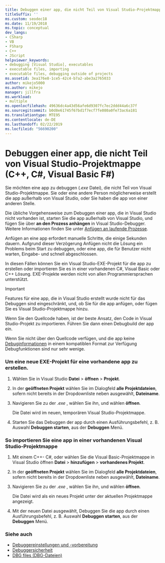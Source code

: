 ```yaml
---
title: Debuggen einer app, die nicht Teil von Visual Studio-Projektmappe
titleSuffix: ''
ms.custom: seodec18
ms.date: 11/19/2018
ms.topic: conceptual
dev_langs:
- CSharp
- VB
- FSharp
- C++
- JScript
helpviewer_keywords:
- debugging [Visual Studio], executables
- executable files, importing
- executable files, debugging outside of projects
ms.assetid: 3ea176e8-1ce5-42c4-b7a2-abe3a2765033
author: mikejo5000
ms.author: mikejo
manager: jillfra
ms.workload:
- multiple
ms.openlocfilehash: 49636dc4a43d56afe6d9307fc7ec2ddd44a6c37f
ms.sourcegitcommit: b0d8e61745f67bd1f7ecf7fe080a0fe73ac6a181
ms.translationtype: MTE95
ms.contentlocale: de-DE
ms.lasthandoff: 02/22/2019
ms.locfileid: "56690200"
---
```

# <a name="debug-an-app-that-isnt-part-of-a-visual-studio-solution-c-c-visual-basic-f"></a>Debuggen einer app, die nicht Teil von Visual Studio-Projektmappe (C++, C#, Visual Basic F#)

Sie möchten eine app zu debuggen (*.exe* Datei), die nicht Teil von Visual Studio-Projektmappe. Sie oder eine andere Person möglicherweise erstellt die app außerhalb von Visual Studio, oder Sie haben die app von einer anderen Stelle.

Die übliche Vorgehensweise zum Debuggen einer app, die in Visual Studio nicht vorhanden ist, starten Sie die app außerhalb von Visual Studio, und fügen Sie über **an den Prozess anhängen** in Visual Studio-Debugger. Weitere Informationen finden Sie unter [Anfügen an laufende Prozesse](../debugger/attach-to-running-processes-with-the-visual-studio-debugger.md).

Anfügen an eine app erfordert manuelle Schritte, die einige Sekunden dauern. Aufgrund dieser Verzögerung Anfügen nicht die Lösung ein Problems beim Start zu debuggen, oder eine app, die für Benutzer nicht warten, Eingabe- und schnell abgeschlossen.

In diesen Fällen können Sie ein Visual Studio-EXE-Projekt für die app zu erstellen oder importieren Sie es in einer vorhandenen C#, Visual Basic oder C++ Lösung. EXE-Projekte werden nicht von allen Programmiersprachen unterstützt.

>[!IMPORTANT]
>Features für eine app, die in Visual Studio erstellt wurde nicht für das Debuggen sind eingeschränkt, und, ob Sie für die app anfügen, oder fügen Sie es Visual Studio-Projektmappe hinzu.
>
>Wenn Sie den Quellcode haben, ist der beste Ansatz, den Code in Visual Studio-Projekt zu importieren. Führen Sie dann einen Debugbuild der app ein.
>
>Wenn Sie nicht über den Quellcode verfügen, und die app keine [Debuginformationen](../debugger/how-to-set-debug-and-release-configurations.md) in einem kompatiblen Format zur Verfügung Debugfunktionen sind nur sehr wenige.

### <a name="to-create-a-new-exe-project-for-an-existing-app"></a>Um eine neue EXE-Projekt für eine vorhandene app zu erstellen.

1. Wählen Sie in Visual Studio **Datei** > **öffnen** > **Projekt**.

1. In der **geöffneten Projekt** wählen Sie im Dialogfeld **alle Projektdateien**, sofern nicht bereits in der Dropdownliste neben ausgewählt, **Dateiname**.

1. Navigieren Sie zu der *.exe* , wählen Sie ihn, und wählen **öffnen**.

   Die Datei wird im neuen, temporären Visual Studio-Projektmappe.

1. Starten Sie das Debuggen der app durch einen Ausführungsbefehl, z. B. Auswahl **Debuggen starten**, aus der **Debuggen** Menü.

### <a name="to-import-an-app-into-an-existing-visual-studio-solution"></a>So importieren Sie eine app in einer vorhandenen Visual Studio-Projektmappe

1.  Mit einem C++- C#, oder wählen Sie die Visual Basic-Projektmappe in Visual Studio öffnen **Datei** > **hinzufügen** > **vorhandenes Projekt**.

1. In der **geöffneten Projekt** wählen Sie im Dialogfeld **alle Projektdateien**, sofern nicht bereits in der Dropdownliste neben ausgewählt, **Dateiname**.

1. Navigieren Sie zu der *.exe* , wählen Sie ihn, und wählen **öffnen**.

   Die Datei wird als ein neues Projekt unter der aktuellen Projektmappe angezeigt.

1. Mit der neuen Datei ausgewählt, Debuggen Sie die app durch einen Ausführungsbefehl, z. B. Auswahl **Debuggen starten**, aus der **Debuggen** Menü.

### <a name="see-also"></a>Siehe auch
- [Debuggereinstellungen und -vorbereitung](../debugger/debugger-settings-and-preparation.md)
- [Debuggersicherheit](../debugger/debugger-security.md)
- [DBG files (DBG-Dateien)](/previous-versions/visualstudio/visual-studio-2010/da528y14(v=vs.100))